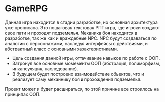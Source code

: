# GameRPG

Данная игра находится в стадии разработке, но основная архитектура уже прописана.
Это пошаговая текстовая РПГ игра, где игроки создают свое пати и проходят подземелья.
Механика боя находится в разработке, так же как и враждебные NPC.
NPC будут создаваться по аналогии с персоонажами, наследуя интерфейсы с действиями, и абстрактный класс с основными характеристиками.
+ Цель создания данной игры, оттачивание навыков по работе с ООП.
+ Затронул все основные момементы ООП (абстрация, полиморфизм, инкапсуляция, наследование).
+ В будущем будет построено взаимодействие обьектов, что и реализует саму механнику боя и прохождения подземелья.

Проект может и будет расшираться, по этой причине все строилось на принципах ООП.
